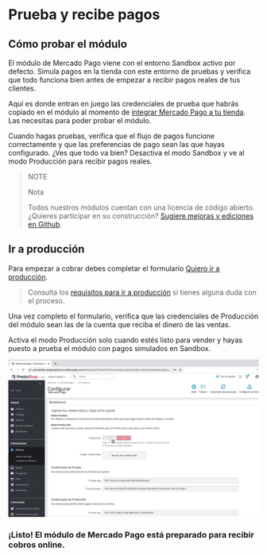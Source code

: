 # Prueba y recibe pagos


## Cómo probar el módulo

El módulo de Mercado Pago viene con el entorno Sandbox activo por defecto. Simula pagos en la tienda con este entorno de pruebas y verifica que todo funciona bien antes de empezar a recibir pagos reales de tus clientes. 
 
Aquí es donde entran en juego las credenciales de prueba que habrás copiado en el módulo al momento de [integrar Mercado Pago a tu tienda](https://www.mercadopago.com.ar/developers/es/plugins_sdks/plugins/prestashop/integration/). Las necesitas para poder probar el módulo.

Cuando hagas pruebas, verifica que el flujo de pagos funcione correctamente y que las preferencias de pago sean las que hayas configurado. ¿Ves que todo va bien? Desactiva el modo Sandbox y ve al modo Producción para recibir pagos reales.

> NOTE
>
> Nota
>
> Todos nuestros módulos cuentan con una licencia de código abierto. ¿Quieres participar en su construcción? [Sugiere mejoras y ediciones en Github](https://github.com/mercadopago/cart-prestashop-7).

## Ir a producción

Para empezar a cobrar debes completar el formulario [Quiero ir a producción](https://www.mercadopago.com/mla/account/credentials/).

> Consulta los [requisitos para ir a producción](https://www.mercadopago.com.ar/developers/es/guides/payments/api/goto-production/) si tienes alguna duda con el proceso.

Una vez completo el formulario, verifica que las credenciales de Producción del módulo sean las de la cuenta que reciba el dinero de las ventas. 

Activa el modo Producción solo cuando estés listo para vender y hayas puesto a prueba el módulo con pagos simulados en Sandbox.

![Flow homologación producción](/images/prestashop/receive_payments_es.gif)

### **¡Listo! El módulo de Mercado Pago está preparado para recibir cobros online.**